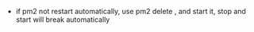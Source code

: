 * if pm2 not restart automatically, use pm2 delete , and start it, stop and start will break automatically